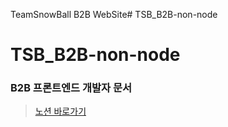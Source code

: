 TeamSnowBall B2B WebSite# TSB_B2B-non-node

# TSB_B2B-non-node

### B2B 프론트엔드 개발자 문서

> [노션 바로가기](https://solid-alto-1b6.notion.site/2022-02-11-ce44cca4499a47b2b17247aec9d37caf)
